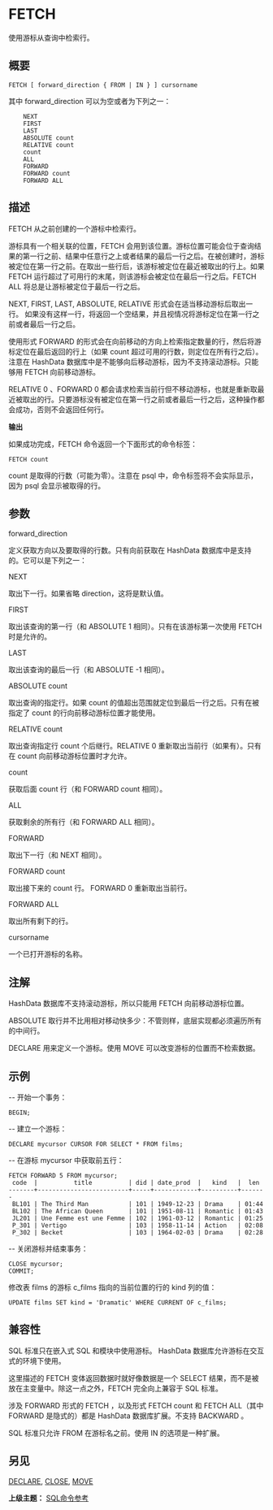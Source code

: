 # FETCH

使用游标从查询中检索行。

## 概要

```
FETCH [ forward_direction { FROM | IN } ] cursorname
```

其中 forward\_direction 可以为空或者为下列之一：

```
    NEXT
    FIRST
    LAST
    ABSOLUTE count
    RELATIVE count
    count
    ALL
    FORWARD
    FORWARD count
    FORWARD ALL
```

## 描述

FETCH 从之前创建的一个游标中检索行。

游标具有一个相关联的位置，FETCH 会用到该位置。游标位置可能会位于查询结果的第一行之前、结果中任意行之上或者结果的最后一行之后。在被创建时，游标被定位在第一行之前。在取出一些行后，该游标被定位在最近被取出的行上。如果 FETCH 运行超过了可用行的末尾，则该游标会被定位在最后一行之后。FETCH ALL 将总是让游标被定位于最后一行之后。

NEXT, FIRST, LAST, ABSOLUTE, RELATIVE 形式会在适当移动游标后取出一行。 如果没有这样一行，将返回一个空结果，并且视情况将游标定位在第一行之前或者最后一行之后。

使用形式 FORWARD 的形式会在向前移动的方向上检索指定数量的行，然后将游标定位在最后返回的行上（如果 count 超过可用的行数，则定位在所有行之后）。注意在 HashData 数据库中是不能够向后移动游标，因为不支持滚动游标。只能够用 FETCH 向前移动游标。

RELATIVE 0 、FORWARD 0 都会请求检索当前行但不移动游标，也就是重新取最近被取出的行。只要游标没有被定位在第一行之前或者最后一行之后，这种操作都会成功，否则不会返回任何行。

**输出**

如果成功完成，FETCH 命令返回一个下面形式的命令标签：

```
FETCH count
```

count 是取得的行数（可能为零）。注意在 psql 中，命令标签将不会实际显示，因为 psql 会显示被取得的行。

## 参数

forward\_direction

定义获取方向以及要取得的行数。只有向前获取在 HashData 数据库中是支持的。它可以是下列之一：

NEXT

取出下一行。如果省略 direction，这将是默认值。

FIRST

取出该查询的第一行（和 ABSOLUTE 1 相同）。只有在该游标第一次使用 FETCH 时是允许的。

LAST

取出该查询的最后一行（和 ABSOLUTE -1 相同）。

ABSOLUTE count

取出查询的指定行。如果 count 的值超出范围就定位到最后一行之后。只有在被指定了 count 的行向前移动游标位置才能使用。

RELATIVE count

取出查询指定行 count 个后继行。RELATIVE 0 重新取出当前行（如果有）。只有在 count 向前移动游标位置时才允许。

count

获取后面 count 行（和 FORWARD count 相同）。

ALL

获取剩余的所有行（和 FORWARD ALL 相同）。

FORWARD

取出下一行（和 NEXT 相同）。

FORWARD count

取出接下来的 count 行。 FORWARD 0 重新取出当前行。

FORWARD ALL

取出所有剩下的行。

cursorname

一个已打开游标的名称。

## 注解

HashData 数据库不支持滚动游标，所以只能用 FETCH 向前移动游标位置。

ABSOLUTE 取行并不比用相对移动快多少：不管则样，底层实现都必须遍历所有的中间行。

DECLARE 用来定义一个游标。使用 MOVE 可以改变游标的位置而不检索数据。

## 示例

-- 开始一个事务：

```
BEGIN;
```

-- 建立一个游标：

```
DECLARE mycursor CURSOR FOR SELECT * FROM films;
```

-- 在游标 mycursor 中获取前五行：

```
FETCH FORWARD 5 FROM mycursor;
 code  |          title          | did | date_prod  |   kind   |  len
-------+-------------------------+-----+------------+----------+-------
 BL101 | The Third Man           | 101 | 1949-12-23 | Drama    | 01:44
 BL102 | The African Queen       | 101 | 1951-08-11 | Romantic | 01:43
 JL201 | Une Femme est une Femme | 102 | 1961-03-12 | Romantic | 01:25
 P_301 | Vertigo                 | 103 | 1958-11-14 | Action   | 02:08
 P_302 | Becket                  | 103 | 1964-02-03 | Drama    | 02:28
```

-- 关闭游标并结束事务：

```
CLOSE mycursor;
COMMIT;
```

修改表 films 的游标 c\_films 指向的当前位置的行的 kind 列的值：

```
UPDATE films SET kind = 'Dramatic' WHERE CURRENT OF c_films;
```

## 兼容性

SQL 标准只在嵌入式 SQL 和模块中使用游标。 HashData 数据库允许游标在交互式的环境下使用。

这里描述的 FETCH 变体返回数据时就好像数据是一个 SELECT 结果，而不是被放在主变量中。除这一点之外，FETCH 完全向上兼容于 SQL 标准。

涉及 FORWARD 形式的 FETCH ，以及形式 FETCH count 和 FETCH ALL（其中 FORWARD 是隐式的）都是 HashData 数据库扩展。不支持 BACKWARD 。

SQL 标准只允许 FROM 在游标名之前。使用 IN 的选项是一种扩展。

## 另见

[DECLARE](./declare.md), [CLOSE](./close.md), [MOVE](./move.md)

**上级主题：** [SQL命令参考](./README.md)

